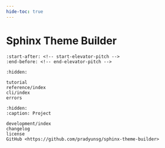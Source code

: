 ```yaml
---
hide-toc: true
---
```


# Sphinx Theme Builder

```{include} ../README.md
:start-after: <!-- start-elevator-pitch -->
:end-before: <!-- end-elevator-pitch -->
```

<!-- The rest of this is the table of contents for the site; all hidden. -->

```{toctree}
:hidden:

tutorial
reference/index
cli/index
errors
```

```{toctree}
:hidden:
:caption: Project

development/index
changelog
license
GitHub <https://github.com/pradyunsg/sphinx-theme-builder>
```
